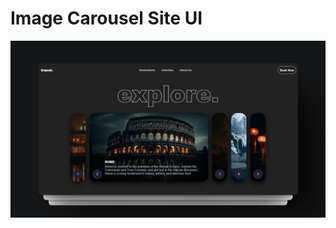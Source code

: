 # Image Carousel Site UI

![image alt](https://github.com/createdbymanq/image-carousel-ui/blob/95d1affcfaa106b1ce7e40415dee9d7bf672c628/mockup%20image/Image%20Carousel-Mockup.png)

